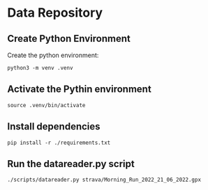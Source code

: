 # Data Repository

## Create Python Environment

Create the python environment:

```
python3 -m venv .venv
```

## Activate the Pythin environment

```
source .venv/bin/activate
```

## Install dependencies

```
pip install -r ./requirements.txt
```

## Run the datareader.py script

```
./scripts/datareader.py strava/Morning_Run_2022_21_06_2022.gpx
```
